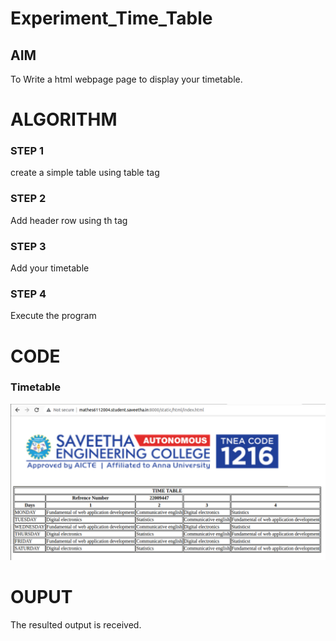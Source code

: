 # Experiment_Time_Table

## AIM
To Write a html webpage page to display your timetable.

# ALGORITHM
### STEP 1
create a simple table using table tag
### STEP 2
Add header row using th tag
### STEP 3
Add your timetable
### STEP 4
Execute the program

# CODE

### Timetable 

![Timetable](./img/timetable.png)
# OUPUT

The resulted output is received.
